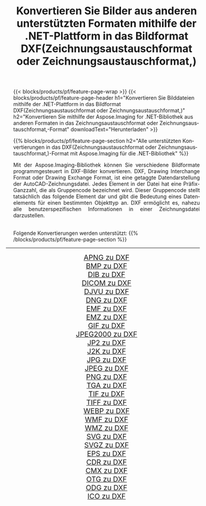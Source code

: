 ﻿---
title: Konvertieren Sie Bilder aus anderen unterstützten Formaten mithilfe der .NET-Plattform in das Bildformat DXF(Zeichnungsaustauschformat oder Zeichnungsaustauschformat,) 
weight: 3920
url: /de/net/conversion/to/dxf 
lang: de
langdirlevel: 2
locales: zh-hans,ja,it,ru,de,es,fr,nl,id,lt,pl,pt,vi,tr,ko,zh-hant,ar,hi,th,sv,cs,uk,he
description: Mit Aspose.Imaging für die .NET-Bibliothek ist es einfach, von anderen unterstützten Bildformaten in DXF(Zeichnungsaustauschformat oder Zeichnungsaustauschformat,) zu konvertieren
---

{{< blocks/products/pf/feature-page-wrap >}}
{{< blocks/products/pf/feature-page-header h1="Konvertieren Sie Bilddateien mithilfe der .NET-Plattform in das Bildformat DXF(Zeichnungsaustauschformat oder Zeichnungsaustauschformat,)" h2="Konvertieren Sie mithilfe der Aspose.Imaging for .NET-Bibliothek aus anderen Formaten in das Zeichnungsaustauschformat oder Zeichnungsaustauschformat,-Format" downloadText="Herunterladen" >}}


{{% blocks/products/pf/feature-page-section  h2="Alle unterstützten Konvertierungen in das DXF(Zeichnungsaustauschformat oder Zeichnungsaustauschformat,)-Format mit Aspose.Imaging für die .NET-Bibliothek" %}}
<p align=justify>Mit der Aspose.Imaging-Bibliothek können Sie verschiedene Bildformate programmgesteuert in DXF-Bilder konvertieren. DXF, Drawing Interchange Format oder Drawing Exchange Format, ist eine getaggte Datendarstellung der AutoCAD-Zeichnungsdatei. Jedes Element in der Datei hat eine Präfix-Ganzzahl, die als Gruppencode bezeichnet wird. Dieser Gruppencode stellt tatsächlich das folgende Element dar und gibt die Bedeutung eines Datenelements für einen bestimmten Objekttyp an. DXF ermöglicht es, nahezu alle benutzerspezifischen Informationen in einer Zeichnungsdatei darzustellen.</p>
<br/>
Folgende Konvertierungen werden unterstützt:
{{% /blocks/products/pf/feature-page-section %}}
<div class="container-fluid productfamilypage bg-gray">
    <div class="convertypes bg-gray agp-content section">
        <div class="container">
		<hr style="margin-left:-20px;"/>
		<div class="row other-converters" style="gap: 10px;font-size: 19px;text-align:center;">
		    <div class='col-md-2 other-converter remove-lp remove-rp'><a href="/imaging/de/net/conversion/apng-to-dxf" style="padding:15px;">APNG zu DXF</a></div>
<div class='col-md-2 other-converter remove-lp remove-rp'><a href="/imaging/de/net/conversion/bmp-to-dxf" style="padding:15px;">BMP zu DXF</a></div>
<div class='col-md-2 other-converter remove-lp remove-rp'><a href="/imaging/de/net/conversion/dib-to-dxf" style="padding:15px;">DIB zu DXF</a></div>
<div class='col-md-2 other-converter remove-lp remove-rp'><a href="/imaging/de/net/conversion/dicom-to-dxf" style="padding:15px;">DICOM zu DXF</a></div>
<div class='col-md-2 other-converter remove-lp remove-rp'><a href="/imaging/de/net/conversion/djvu-to-dxf" style="padding:15px;">DJVU zu DXF</a></div>
<div class='col-md-2 other-converter remove-lp remove-rp'><a href="/imaging/de/net/conversion/dng-to-dxf" style="padding:15px;">DNG zu DXF</a></div>
<div class='col-md-2 other-converter remove-lp remove-rp'><a href="/imaging/de/net/conversion/emf-to-dxf" style="padding:15px;">EMF zu DXF</a></div>
<div class='col-md-2 other-converter remove-lp remove-rp'><a href="/imaging/de/net/conversion/emz-to-dxf" style="padding:15px;">EMZ zu DXF</a></div>
<div class='col-md-2 other-converter remove-lp remove-rp'><a href="/imaging/de/net/conversion/gif-to-dxf" style="padding:15px;">GIF zu DXF</a></div>
<div class='col-md-2 other-converter remove-lp remove-rp'><a href="/imaging/de/net/conversion/jpeg2000-to-dxf" style="padding:15px;">JPEG2000 zu DXF</a></div>
<div class='col-md-2 other-converter remove-lp remove-rp'><a href="/imaging/de/net/conversion/jp2-to-dxf" style="padding:15px;">JP2 zu DXF</a></div>
<div class='col-md-2 other-converter remove-lp remove-rp'><a href="/imaging/de/net/conversion/j2k-to-dxf" style="padding:15px;">J2K zu DXF</a></div>
<div class='col-md-2 other-converter remove-lp remove-rp'><a href="/imaging/de/net/conversion/jpg-to-dxf" style="padding:15px;">JPG zu DXF</a></div>
<div class='col-md-2 other-converter remove-lp remove-rp'><a href="/imaging/de/net/conversion/jpeg-to-dxf" style="padding:15px;">JPEG zu DXF</a></div>
<div class='col-md-2 other-converter remove-lp remove-rp'><a href="/imaging/de/net/conversion/png-to-dxf" style="padding:15px;">PNG zu DXF</a></div>
<div class='col-md-2 other-converter remove-lp remove-rp'><a href="/imaging/de/net/conversion/tga-to-dxf" style="padding:15px;">TGA zu DXF</a></div>
<div class='col-md-2 other-converter remove-lp remove-rp'><a href="/imaging/de/net/conversion/tif-to-dxf" style="padding:15px;">TIF zu DXF</a></div>
<div class='col-md-2 other-converter remove-lp remove-rp'><a href="/imaging/de/net/conversion/tiff-to-dxf" style="padding:15px;">TIFF zu DXF</a></div>
<div class='col-md-2 other-converter remove-lp remove-rp'><a href="/imaging/de/net/conversion/webp-to-dxf" style="padding:15px;">WEBP zu DXF</a></div>
<div class='col-md-2 other-converter remove-lp remove-rp'><a href="/imaging/de/net/conversion/wmf-to-dxf" style="padding:15px;">WMF zu DXF</a></div>
<div class='col-md-2 other-converter remove-lp remove-rp'><a href="/imaging/de/net/conversion/wmz-to-dxf" style="padding:15px;">WMZ zu DXF</a></div>
<div class='col-md-2 other-converter remove-lp remove-rp'><a href="/imaging/de/net/conversion/svg-to-dxf" style="padding:15px;">SVG zu DXF</a></div>
<div class='col-md-2 other-converter remove-lp remove-rp'><a href="/imaging/de/net/conversion/svgz-to-dxf" style="padding:15px;">SVGZ zu DXF</a></div>
<div class='col-md-2 other-converter remove-lp remove-rp'><a href="/imaging/de/net/conversion/eps-to-dxf" style="padding:15px;">EPS zu DXF</a></div>
<div class='col-md-2 other-converter remove-lp remove-rp'><a href="/imaging/de/net/conversion/cdr-to-dxf" style="padding:15px;">CDR zu DXF</a></div>
<div class='col-md-2 other-converter remove-lp remove-rp'><a href="/imaging/de/net/conversion/cmx-to-dxf" style="padding:15px;">CMX zu DXF</a></div>
<div class='col-md-2 other-converter remove-lp remove-rp'><a href="/imaging/de/net/conversion/otg-to-dxf" style="padding:15px;">OTG zu DXF</a></div>
<div class='col-md-2 other-converter remove-lp remove-rp'><a href="/imaging/de/net/conversion/odg-to-dxf" style="padding:15px;">ODG zu DXF</a></div>
<div class='col-md-2 other-converter remove-lp remove-rp'><a href="/imaging/de/net/conversion/ico-to-dxf" style="padding:15px;">ICO zu DXF</a></div>
                </div>
        </div>
    </div>
</div>
<br/>

